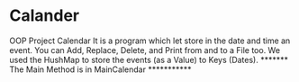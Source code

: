 # Calander
 OOP Project Calendar
It is a program which let store in the date and time an event. You can Add, Replace, Delete, and Print from and to a File too.
We used the HushMap to store the events (as a Value) to Keys (Dates).
******* The Main Method is in MainCalendar ***********
